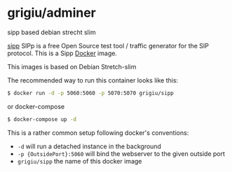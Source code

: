 # grigiu/adminer
sipp based debian strecht slim

[sipp](http://http://sipp.sourceforge.net//) SIPp is a free Open Source test tool / traffic generator for the SIP protocol. 
This is a Sipp [Docker](https://www.docker.com/) image.

This images is based on Debian Stretch-slim

The recommended way to run this container looks like this:

```bash
$ docker run -d -p 5060:5060 -p 5070:5070 grigiu/sipp
```
or docker-compose
```bash
$ docker-compose up -d
```

  
This is a rather common setup following docker's conventions:

* `-d` will run a detached instance in the background
* `-p {OutsidePort}:5060` will bind the webserver to the given outside port
* `grigiu/sipp` the name of this docker image

